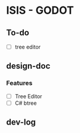 # ISIS - GODOT

## To-do

- [ ] tree editor


## design-doc

### Features

- [ ] Tree Editor
- [ ] C# btree

## dev-log
